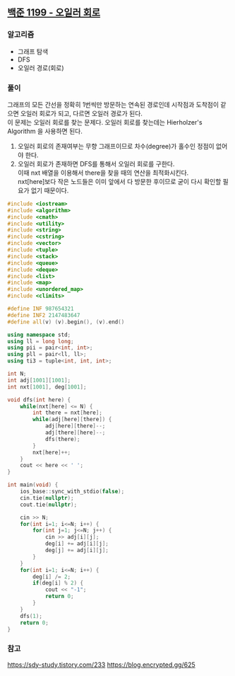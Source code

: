 ## [백준 1199 - 오일러 회로](https://www.acmicpc.net/problem/1199)

### 알고리즘
- 그래프 탐색
- DFS
- 오일러 경로(회로)

### 풀이
그래프의 모든 간선을 정확히 1번씩만 방문하는 연속된 경로인데 시작점과 도착점이 같으면 오일러 회로가 되고, 다르면 오일러 경로가 된다.  
이 문제는 오일러 회로를 찾는 문제다. 오일러 회로를 찾는데는 Hierholzer's Algorithm 을 사용하면 된다.  

1. 오일러 회로의 존재여부는 무향 그래프이므로 차수(degree)가 홀수인 정점이 없어야 한다.
2. 오일러 회로가 존재하면 DFS를 통해서 오일러 회로를 구한다.  
   이때 nxt 배열을 이용해서 there을 찾을 때의 연산을 최적화시킨다.  
   nxt[here]보다 작은 노드들은 이미 앞에서 다 방문한 후이므로 굳이 다시 확인할 필요가 없기 때문이다. 

```c++
#include <iostream>
#include <algorithm>
#include <cmath>
#include <utility>
#include <string>
#include <cstring>
#include <vector>
#include <tuple>
#include <stack>
#include <queue>
#include <deque>
#include <list>
#include <map>
#include <unordered_map>
#include <climits>

#define INF 987654321
#define INF2 2147483647
#define all(v) (v).begin(), (v).end()

using namespace std;
using ll = long long;
using pii = pair<int, int>;
using pll = pair<ll, ll>;
using ti3 = tuple<int, int, int>;

int N;
int adj[1001][1001];
int nxt[1001], deg[1001];

void dfs(int here) {
    while(nxt[here] <= N) {
        int there = nxt[here];
        while(adj[here][there]) {
            adj[here][there]--;
            adj[there][here]--;
            dfs(there);
        }
        nxt[here]++;
    }
    cout << here << ' ';
}

int main(void) {
    ios_base::sync_with_stdio(false);
    cin.tie(nullptr);
    cout.tie(nullptr);

    cin >> N;
    for(int i=1; i<=N; i++) {
        for(int j=1; j<=N; j++) {
            cin >> adj[i][j];
            deg[i] += adj[i][j];
            deg[j] += adj[i][j];
        }
    }
    for(int i=1; i<=N; i++) {
        deg[i] /= 2;
        if(deg[i] % 2) {
            cout << "-1";
            return 0;
        }
    }
    dfs(1);
    return 0;
}
```

### 참고
https://sdy-study.tistory.com/233
https://blog.encrypted.gg/625